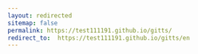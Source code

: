 ```yaml
---
layout: redirected
sitemap: false
permalink: https://test111191.github.io/gitts/
redirect_to:  https://test111191.github.io/gitts/en
---
```

